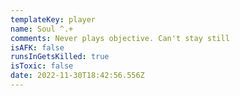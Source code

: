 ```yaml
---
templateKey: player
name: Soul ^.+
comments: Never plays objective. Can't stay still
isAFK: false
runsInGetsKilled: true
isToxic: false
date: 2022-11-30T18:42:56.556Z
---
```

